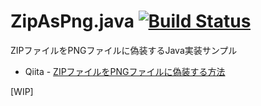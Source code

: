 # ZipAsPng.java [![Build Status](https://travis-ci.org/yoshi389111/ZipAsPng.java.svg?branch=master)](https://travis-ci.org/yoshi389111/ZipAsPng.java)

ZIPファイルをPNGファイルに偽装するJava実装サンプル

* Qiita - [ZIPファイルをPNGファイルに偽装する方法](https://qiita.com/yoshi389111/items/0c0d2e32bef1141ccd02)

[WIP]
